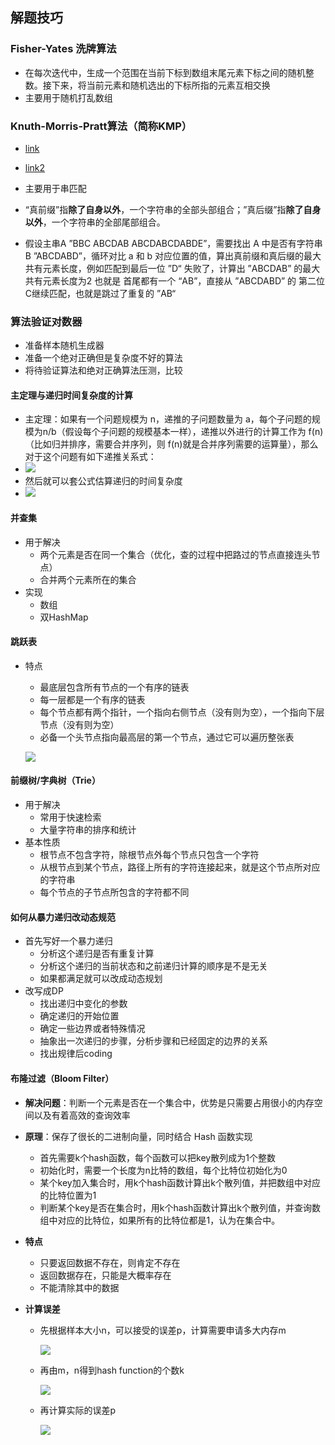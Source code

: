 ## 解题技巧

### Fisher-Yates 洗牌算法

- 在每次迭代中，生成一个范围在当前下标到数组末尾元素下标之间的随机整数。接下来，将当前元素和随机选出的下标所指的元素互相交换
- 主要用于随机打乱数组



### Knuth-Morris-Pratt算法（简称KMP）

- [link](http://www.ruanyifeng.com/blog/2013/05/Knuth–Morris–Pratt_algorithm.html)
- [link2](https://blog.csdn.net/daaikuaichuan/article/details/80719203)

- 主要用于串匹配
- “真前缀”指**除了自身以外**，一个字符串的全部头部组合；”真后缀”指**除了自身以外**，一个字符串的全部尾部组合。
- 假设主串A ”BBC ABCDAB ABCDABCDABDE”，需要找出 A 中是否有字符串 B ”ABCDABD”，循环对比 a 和 b 对应位置的值，算出真前缀和真后缀的最大共有元素长度，例如匹配到最后一位 ”D“ 失败了，计算出 ”ABCDAB” 的最大共有元素长度为2 也就是 首尾都有一个 “AB”，直接从 ”ABCDABD” 的 第二位C继续匹配，也就是跳过了重复的 ”AB“



### 算法验证对数器

- 准备样本随机生成器
- 准备一个绝对正确但是复杂度不好的算法
- 将待验证算法和绝对正确算法压测，比较



#### 主定理与递归时间复杂度的计算

- 主定理：如果有一个问题规模为 n，递推的子问题数量为 a，每个子问题的规模为n/b（假设每个子问题的规模基本一样），递推以外进行的计算工作为 f(n)（比如归并排序，需要合并序列，则 f(n)就是合并序列需要的运算量），那么对于这个问题有如下递推关系式：
- ![](https://cdn.jsdelivr.net/gh/freshchen/resource@master/img/main1.jpe)
- 然后就可以套公式估算递归的时间复杂度
- ![](https://cdn.jsdelivr.net/gh/freshchen/resource@master/img/main2.jpe)



#### 并查集

- 用于解决
  - 两个元素是否在同一个集合（优化，查的过程中把路过的节点直接连头节点）
  - 合并两个元素所在的集合
- 实现
  - 数组
  - 双HashMap



#### 跳跃表

- 特点

  - 最底层包含所有节点的一个有序的链表
  - 每一层都是一个有序的链表
  - 每个节点都有两个指针，一个指向右侧节点（没有则为空），一个指向下层节点（没有则为空）
  - 必备一个头节点指向最高层的第一个节点，通过它可以遍历整张表

  ![](https://cdn.jsdelivr.net/gh/freshchen/resource@master/img/skip-list.jpg)



#### 前缀树/字典树（Trie）

- 用于解决
  - 常用于快速检索
  - 大量字符串的排序和统计
- 基本性质
  - 根节点不包含字符，除根节点外每个节点只包含一个字符
  - 从根节点到某个节点，路径上所有的字符连接起来，就是这个节点所对应的字符串
  - 每个节点的子节点所包含的字符都不同

#### 如何从暴力递归改动态规范

- 首先写好一个暴力递归
  - 分析这个递归是否有重复计算
  - 分析这个递归的当前状态和之前递归计算的顺序是不是无关
  - 如果都满足就可以改成动态规划
- 改写成DP
  - 找出递归中变化的参数
  - 确定递归的开始位置
  - 确定一些边界或者特殊情况
  - 抽象出一次递归的步骤，分析步骤和已经固定的边界的关系
  - 找出规律后coding

#### 布隆过滤（Bloom Filter）

- **解决问题**：判断一个元素是否在一个集合中，优势是只需要占用很小的内存空间以及有着高效的查询效率

- **原理**：保存了很长的二进制向量，同时结合 Hash 函数实现

  - 首先需要k个hash函数，每个函数可以把key散列成为1个整数
  - 初始化时，需要一个长度为n比特的数组，每个比特位初始化为0
  - 某个key加入集合时，用k个hash函数计算出k个散列值，并把数组中对应的比特位置为1
  - 判断某个key是否在集合时，用k个hash函数计算出k个散列值，并查询数组中对应的比特位，如果所有的比特位都是1，认为在集合中。

- **特点**

  - 只要返回数据不存在，则肯定不存在
  - 返回数据存在，只能是大概率存在
  - 不能清除其中的数据

- **计算误差**

  - 先根据样本大小n，可以接受的误差p，计算需要申请多大内存m

    ![](https://cdn.jsdelivr.net/gh/freshchen/resource@master/img/bloom1.png)

  - 再由m，n得到hash function的个数k

    ![](https://cdn.jsdelivr.net/gh/freshchen/resource@master/img/bloom2.png)

  - 再计算实际的误差p

    ![](https://cdn.jsdelivr.net/gh/freshchen/resource@master/img/bloom3.png)
